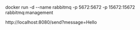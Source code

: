 docker run -d --name rabbitmq -p 5672:5672 -p 15672:15672 rabbitmq:management

http://localhost:8080/send?message=Hello
